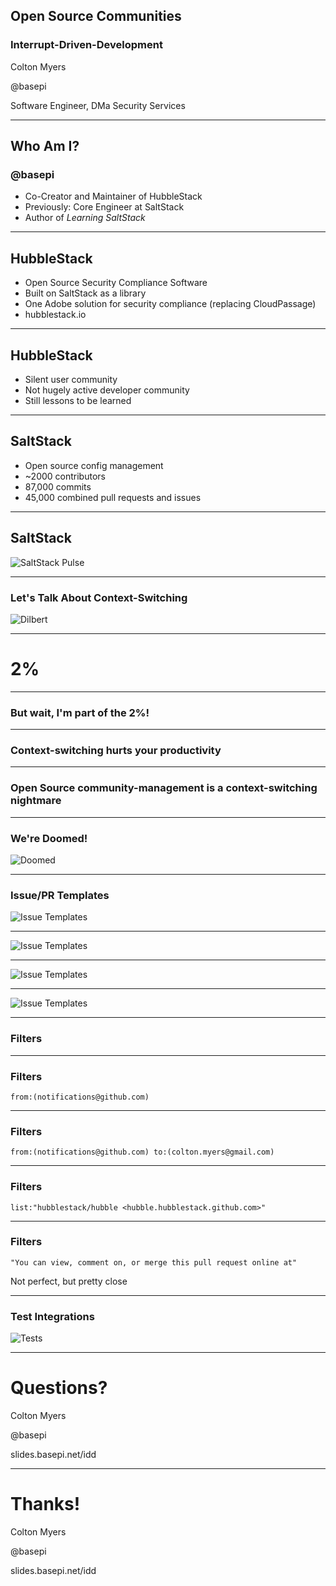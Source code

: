 ## Open Source Communities

### Interrupt-Driven-Development

Colton Myers

@basepi

Software Engineer, DMa Security Services

---

## Who Am I?

### @basepi

* Co-Creator and Maintainer of HubbleStack
* Previously: Core Engineer at SaltStack
* Author of _Learning SaltStack_

---

## HubbleStack

* Open Source Security Compliance Software
* Built on SaltStack as a library
* One Adobe solution for security compliance (replacing CloudPassage)
* hubblestack.io

---

## HubbleStack

* Silent user community
* Not hugely active developer community
* Still lessons to be learned

---

## SaltStack

* Open source config management
* ~2000 contributors
* 87,000 commits
* 45,000 combined pull requests and issues

---

## SaltStack

![SaltStack Pulse](images/pulse.png)

---

### Let's Talk About Context-Switching

![Dilbert](images/dilbert.gif)

---

# 2%

---

### But wait, I'm part of the 2%!

---

### Context-switching hurts your productivity

---

### Open Source community-management is a context-switching nightmare

---

### We're Doomed!

![Doomed](images/doomed.gif)

---

### Issue/PR Templates

![Issue Templates](images/templates1.jpeg)

---

![Issue Templates](images/templates2.jpeg)

---

![Issue Templates](images/templates3.jpeg)

---

![Issue Templates](images/templates4.png)

---

### Filters

---

### Filters

```
from:(notifications@github.com)
```

---

### Filters

```
from:(notifications@github.com) to:(colton.myers@gmail.com)
```

---

### Filters

```
list:"hubblestack/hubble <hubble.hubblestack.github.com>"
```

---

### Filters

```
"You can view, comment on, or merge this pull request online at"
```

Not perfect, but pretty close

---

### Test Integrations

![Tests](images/tests.jpeg)

---

# Questions?

Colton Myers

@basepi

slides.basepi.net/idd

---

# Thanks!

Colton Myers

@basepi

slides.basepi.net/idd
